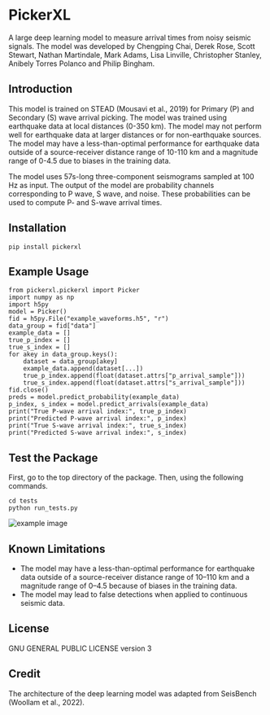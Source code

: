 # PickerXL

A large deep learning model to measure arrival times from noisy seismic signals. The model was developed by Chengping Chai, Derek Rose, Scott Stewart, Nathan Martindale, Mark Adams, Lisa Linville, Christopher Stanley, Anibely Torres Polanco and Philip Bingham.


## Introduction

This model is trained on STEAD (Mousavi et al., 2019) for Primary (P) and Secondary (S) wave arrival picking. The model was trained using earthquake data at local distances (0-350 km). The model may not perform well for earthquake data at larger distances or for non-earthquake sources. The model may have a less-than-optimal performance for earthquake data outside of a source-receiver distance range of 10-110 km and a magnitude range of 0-4.5 due to biases in the training data.

The model uses 57s-long three-component seismograms sampled at 100 Hz as input. The output of the model are probability channels corresponding to P wave, S wave, and noise. These probabilities can be used to compute P- and S-wave arrival times.

## Installation

```
pip install pickerxl
```

## Example Usage

```
from pickerxl.pickerxl import Picker
import numpy as np
import h5py
model = Picker()
fid = h5py.File("example_waveforms.h5", "r")
data_group = fid["data"]
example_data = []
true_p_index = []
true_s_index = []
for akey in data_group.keys():
    dataset = data_group[akey]
    example_data.append(dataset[...])
    true_p_index.append(float(dataset.attrs["p_arrival_sample"]))
    true_s_index.append(float(dataset.attrs["s_arrival_sample"]))
fid.close()
preds = model.predict_probability(example_data)
p_index, s_index = model.predict_arrivals(example_data)
print("True P-wave arrival index:", true_p_index)
print("Predicted P-wave arrival index:", p_index)
print("True S-wave arrival index:", true_s_index)
print("Predicted S-wave arrival index:", s_index)
```

## Test the Package

First, go to the top directory of the package. Then, using the following commands.

```
cd tests
python run_tests.py
```

![example image](images/example_waveform_2.png)


## Known Limitations

* The model may have a less-than-optimal performance for earthquake data outside of a source-receiver distance
range of 10–110 km and a magnitude range of 0–4.5 because of biases in the training data.
* The model may lead to false detections when applied to continuous seismic data.

## License

GNU GENERAL PUBLIC LICENSE version 3

## Credit

The architecture of the deep learning model was adapted from SeisBench (Woollam et al., 2022).
